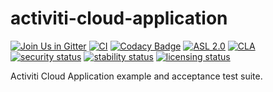 # activiti-cloud-application

[![Join Us in Gitter](https://badges.gitter.im/Activiti/Activiti7.svg)](https://gitter.im/Activiti/Activiti7?utm_source=badge&utm_medium=badge&utm_campaign=pr-badge&utm_content=badge)
[![CI](https://github.com/Activiti/activiti-cloud-application/actions/workflows/main.yml/badge.svg)](https://github.com/Activiti/activiti-cloud-application/actions/workflows/main.yml)
[![Codacy Badge](https://api.codacy.com/project/badge/Grade/3fc72a72b158430faeee15ce2db29f5a)](https://www.codacy.com/gh/Activiti/activiti-cloud-application?utm_source=github.com&amp;utm_medium=referral&amp;utm_content=Activiti/activiti-cloud-application&amp;utm_campaign=Badge_Grade)
[![ASL 2.0](https://img.shields.io/hexpm/l/plug.svg)](https://github.com/Activiti/activiti-cloud-application/blob/master/LICENSE.txt)
[![CLA](https://cla-assistant.io/readme/badge/Activiti/activiti-cloud-application)](https://cla-assistant.io/Activiti/activiti-cloud-application)
[![security status](https://www.meterian.com/badge/gh/Activiti/activiti-cloud-application/security)](https://www.meterian.com/report/gh/Activiti/activiti-cloud-application)
[![stability status](https://www.meterian.com/badge/gh/Activiti/activiti-cloud-application/stability)](https://www.meterian.com/report/gh/Activiti/activiti-cloud-application)
[![licensing status](https://www.meterian.io/badge/gh/Activiti/activiti-cloud-application/licensing)](https://www.meterian.io/report/gh/Activiti/activiti-cloud-application)


Activiti Cloud Application example and acceptance test suite.

